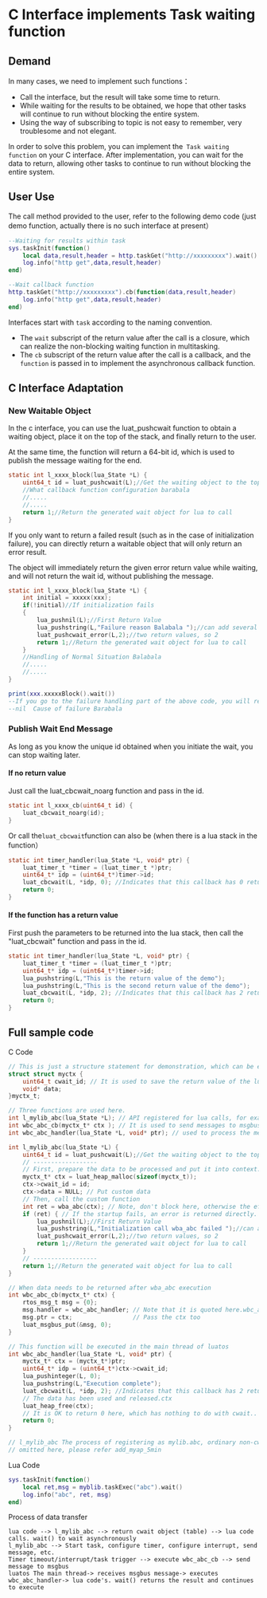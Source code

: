 # C Interface implements Task waiting function

## Demand

In many cases, we need to implement such functions：

- Call the interface, but the result will take some time to return.
- While waiting for the results to be obtained, we hope that other tasks will continue to run without blocking the entire system.
- Using the way of subscribing to topic is not easy to remember, very troublesome and not elegant.

In order to solve this problem, you can implement the` Task waiting function` on your C interface. After implementation, you can wait for the data to return, allowing other tasks to continue to run without blocking the entire system.

## User Use

The call method provided to the user, refer to the following demo code (just demo function, actually there is no such interface at present）

```lua
--Waiting for results within task
sys.taskInit(function()
    local data,result,header = http.taskGet("http://xxxxxxxxx").wait()
    log.info("http get",data,result,header)
end)

--Wait callback function
http.taskGet("http://xxxxxxxxx").cb(function(data,result,header)
    log.info("http get",data,result,header)
end)
```

Interfaces start with `task` according to the naming convention.

- The `wait` subscript of the return value after the call is a closure, which can realize the non-blocking waiting function in multitasking.
- The `cb` subscript of the return value after the call is a callback, and the `function` is passed in to implement the asynchronous callback function.

## C Interface Adaptation

### New Waitable Object

In the c interface, you can use the luat_pushcwait function to obtain a waiting object, place it on the top of the stack, and finally return to the user.

At the same time, the function will return a 64-bit id, which is used to publish the message waiting for the end.

```c
static int l_xxxx_block(lua_State *L) {
    uint64_t id = luat_pushcwait(L);//Get the waiting object to the top of the stack and get its id
    //What callback function configuration barabala
    //.....
    //.....
    return 1;//Return the generated wait object for lua to call
}
```

If you only want to return a failed result (such as in the case of initialization failure), you can directly return a waitable object that will only return an error result.

The object will immediately return the given error return value while waiting, and will not return the wait id, without publishing the message.

```c
static int l_xxxx_block(lua_State *L) {
    int initial = xxxxx(xxx);
    if(!initial)//If initialization fails
    {
        lua_pushnil(L);//First Return Value
        lua_pushstring(L,"Failure reason Balabala ");//can add several more return values
        luat_pushcwait_error(L,2);//two return values, so 2
        return 1;//Return the generated wait object for lua to call
    }
    //Handling of Normal Situation Balabala
    //.....
    //.....
}
```

```lua
print(xxx.xxxxxBlock().wait())
--If you go to the failure handling part of the above code, you will return directly.：
--nil  Cause of failure Barabala
```

### Publish Wait End Message

As long as you know the unique id obtained when you initiate the wait, you can stop waiting later.

#### If no return value

Just call the luat_cbcwait_noarg function and pass in the id.

```c
static int l_xxxx_cb(uint64_t id) {
    luat_cbcwait_noarg(id);
}
```

Or call the` luat_cbcwait `function can also be (when there is a lua stack in the function）

```c
static int timer_handler(lua_State *L, void* ptr) {
    luat_timer_t *timer = (luat_timer_t *)ptr;
    uint64_t* idp = (uint64_t*)timer->id;
    luat_cbcwait(L, *idp, 0); //Indicates that this callback has 0 return values
    return 0;
}
```

#### If the function has a return value

First push the parameters to be returned into the lua stack, then call the "luat_cbcwait" function and pass in the id.

```c
static int timer_handler(lua_State *L, void* ptr) {
    luat_timer_t *timer = (luat_timer_t *)ptr;
    uint64_t* idp = (uint64_t*)timer->id;
    lua_pushstring(L,"This is the return value of the demo");
    lua_pushstring(L,"This is the second return value of the demo");
    luat_cbcwait(L, *idp, 2); //Indicates that this callback has 2 return values
    return 0;
}
```

## Full sample code

C Code

```c
// This is just a structure statement for demonstration, which can be expanded according to business needs.
struct struct myctx {
    uint64_t cwait_id; // It is used to save the return value of the luat_pushcwait, which is unique to cwait.id
    void* data;
}myctx_t;

// Three functions are used here.
int l_mylib_abc(lua_State *L); // API registered for lua calls, for example mylib.abc(xxx)
int wbc_abc_cb(myctx_t* ctx ); // It is used to send messages to msgbus of luatos after executing custom logic, because it cannot be directly obtained and called lua_State *L
int wbc_abc_handler(lua_State *L, void* ptr); // used to process the messages sent by the wbc_abc_cb and transfer the cwait results to the lua layer

int l_mylib_abc(lua_State *L) {
    uint64_t id = luat_pushcwait(L);//Get the waiting object to the top of the stack and get its id
    // ------------------
    // First, prepare the data to be processed and put it into context.
    myctx_t* ctx = luat_heap_malloc(sizeof(myctx_t));
    ctx->cwait_id = id;
    ctx->data = NULL; // Put custom data
    // Then, call the custom function
    int ret = wba_abc(ctx); // Note, don't block here, otherwise the effect of cwait will not be reflected, and you can use task or queue to pass it out.
    if (ret) { // If the startup fails, an error is returned directly.
        lua_pushnil(L);//First Return Value
        lua_pushstring(L,"Initialization call wba_abc failed ");//can add several more return values
        luat_pushcwait_error(L,2);//two return values, so 2
        return 1;//Return the generated wait object for lua to call
    }
    // ------------------
    return 1;//Return the generated wait object for lua to call
}

// When data needs to be returned after wba_abc execution
int wbc_abc_cb(myctx_t* ctx) {
    rtos_msg_t msg = {0};
    msg.handler = wbc_abc_handler; // Note that it is quoted here.wbc_abc_handler
    msg.ptr = ctx;                 // Pass the ctx too
    luat_msgbus_put(&msg, 0);
}

// This function will be executed in the main thread of luatos
int wbc_abc_handler(lua_State *L, void* ptr) {
    myctx_t* ctx = (myctx_t*)ptr;
    uint64_t* idp = (uint64_t*)ctx->cwait_id;
    lua_pushinteger(L, 0);
    lua_pushstring(L,"Execution complete");
    luat_cbcwait(L, *idp, 2); //Indicates that this callback has 2 return values
    // The data has been used and released.ctx
    luat_heap_free(ctx);
    // It is OK to return 0 here, which has nothing to do with cwait..
    return 0;
}

// l_mylib_abc The process of registering as mylib.abc, ordinary non-cwait functions are exactly the same, there is no difference
// omitted here, please refer add_myap_5min
```

Lua Code

```lua
sys.taskInit(function()
    local ret,msg = myblib.taskExec("abc").wait()
    log.info("abc", ret, msg)
end)
```

Process of data transfer

```
lua code --> l_mylib_abc --> return cwait object (table) --> lua code calls. wait() to wait asynchronously
l_mylib_abc --> Start task, configure timer, configure interrupt, send message, etc.
Timer timeout/interrupt/task trigger --> execute wbc_abc_cb --> send message to msgbus
luatos The main thread-> receives msgbus message-> executes wbc_abc_handler-> lua code's. wait() returns the result and continues to execute
```
